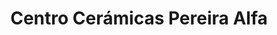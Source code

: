 ---
title: "Centro Cerámicas Pereira Alfa"
url: /pereira/centro-ceramicas-pereira-alfa/
shop: Allgemein
---